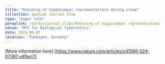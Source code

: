 ```yaml
---
title: "Retuning of hippocampal representations during sleep"
collection: Spatial Journal Club
type: "paper talk"
permalink: /talks/journal_clubs/Retuning of hippocampal representations during sleep
venue: "MPI for Biological Cybernetics"
date: 2024-06-07
location: "Tuebigen, Germany"
---
```


[More information here] [https://www.nature.com/articles/s41586-024-07397-x#Sec7]

